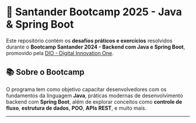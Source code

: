 # 🚀 Santander Bootcamp 2025 - Java & Spring Boot

Este repositório contém os **desafios práticos e exercícios** resolvidos durante o **Bootcamp Santander 2024 - Backend com Java e Spring Boot**, promovido pela [DIO - Digital Innovation One](https://www.dio.me/).

## 📚 Sobre o Bootcamp

O programa tem como objetivo capacitar desenvolvedores com os fundamentos da linguagem **Java**, práticas modernas de desenvolvimento backend com **Spring Boot**, além de explorar conceitos como **controle de fluxo**, **estrutura de dados**, **POO**, **APIs REST**, e muito mais.

---
